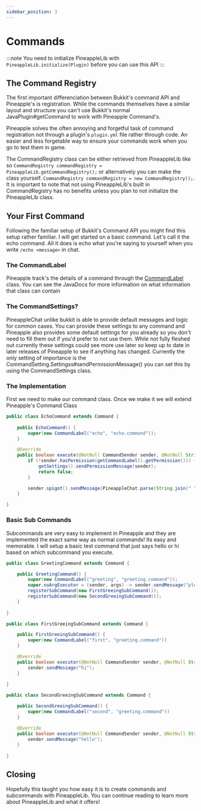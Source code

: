 ```yaml
---
sidebar_position: 3
---
```


# Commands

:::note
You need to initialize PineappleLib with `PineappleLib.initialize(Plugin)` before you can use this API
:::

## The Command Registry

The first important differenciation between Bukkit's command API and Pineapple's is registration. While the commands themselves have a similar layout and structure you can't use Bukkit's normal JavaPlugin#getCommand to work with Pineapple Command's.

Pineapple solves the often annoying and forgetful task of command registration not through a plugin's `plugin.yml` file rather through code. An easier and less forgetable way to ensure your commands work when you go to test them in game.

The CommandRegistry class can be either retrieved from PineappleLib like so `CommandRegistry commandRegistry =  PineappleLib.getCommandRegistry();` or alternatively you can make the class yourself. `CommandRegistry commandRegistry = new CommandRegistry();`. It is important to note that not using PineappleLib's built in CommandRegistry has no benefits unless you plan to not initialize the PineappleLib class.

## Your First Command

Following the familiar setup of Bukkit's Command API you might find this setup rather familiar. I will get started on a basic command. Let's call it the echo command. All it does is echo what you're saying to yourself when you write `/echo <message>` in chat.

### The CommandLabel

Pineapple track's the details of a command through the [CommandLabel](https://maven.miles.sh/javadoc/libraries/sh/miles/Pineapple/1.0.0-SNAPSHOT/raw/sh/miles/pineapple/command/CommandLabel.html) class. You can see the JavaDocs for more information on what information that class can contain

### The CommandSettings?

PineappleChat unlike bukkit is able to provide default messages and logic for common cases. You can provide these settings to any command and Pineapple also provides some default settings for you already so you don't need to fill them out if you'd prefer to not use them. While not fully fleshed out currently these settings could see more use later so keep up to date in later releases of Pineapple to see if anything has changed. Currently the only setting of importance is the CommandSetting.Settingss#sendPermissionMessage() you can set this by using the CommandSettings class.

### The Implementation

First we need to make our command class. Once we make it we will extend Pineapple's Command Class

```java
public class EchoCommand extends Command {
    
    public EchoCommand() {
        super(new CommandLabel("echo", "echo.command"));
    }

    @Override
    public boolean execute(@NotNull CommandSender sender, @NotNull String[] args) {
        if (!sender.hasPermission(getCommandLabel().getPermission())) {
            getSettings().sendPermissionMessage(sender);
            return false;
        }

        sender.spigot().sendMessage(PineappleChat.parse(String.join(" ", args)));
    }

}
```

### Basic Sub Commands

Subcommands are very easy to implement in Pineapple and they are implemented the exact same way as normal commands! Its easy and memorable. I will setup a basic test command that just says hello or hi based on which subcommand you execute.

```java
public class GreetingCommand extends Command {

    public GreetingCommand() {
        super(new CommandLabel("greeting", "greeting.command"));
        super.noArgExecutor = (sender, args) -> sender.sendMessage("please provide arguments");
        registerSubCommand(new FirstGreeingSubCommand());
        registerSubCommand(new SecondGreeingSubCommand());
    }
    
}
```

```java
public class FirstGreeingSubCommand extends Command {

    public FirstGreeingSubCommand() {
        super(new CommandLabel("first", "greeting.command"))
    }

    @Override
    public boolean executor(@NotNull CommandSender sender, @NotNull String[] args) {
        sender.sendMessage("hi");
    }
    
}
```

```java
public class SecondGreeingSubCommand extends Command {

    public SecondGreeingSubCommand() {
        super(new CommandLabel("second", "greeting.command"))
    }

    @Override
    public boolean executor(@NotNull CommandSender sender, @NotNull String[] args) {
        sender.sendMessage("hello");
    }
    
}
```

## Closing

Hopefully this taught you how easy it is to create commands and subcommands with PineappleLib. You can continue reading to learn more about PineappleLib and what it offers!
